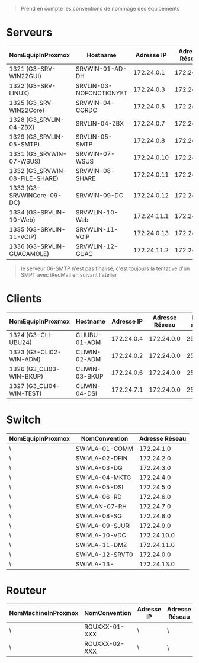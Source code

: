 > Prend en compte les conventions de nommage des équipements


# Serveurs

| NomEquipInProxmox     | Hostname            | Adresse IP   | Adresse Réseau | Masque de sous réseau | Vlan |
|---------------------------|---------------------|--------------|----------------|-------------|------|
| 1321 (G3-SRV-WIN22GUI)     | SRVWIN-01-AD-DH   | 172.24.0.1   | 172.24.0.0     | 255.255.255.0 | 12 |
| 1322 (G3-SRV-LINUX)       | SRVLIN-03-NOFONCTIONYET   | 172.24.0.3   | 172.24.0.0     | 255.255.255.0 | 12 |
| 1325 (G3_SRV-WIN22Core)   | SRVWIN-04-CORDC    | 172.24.0.5   | 172.24.0.0     | 255.255.255.0 | 12 |
| 1328 (G3_SRVLIN-04-ZBX)   | SRVLIN-04-ZBX  | 172.24.0.7   | 172.24.0.0  | 255.255.255.0 | 12 |
| 1329 (G3_SRVLIN-05-SMTP)   | SRVLIN-05-SMTP  | 172.24.0.8   | 172.24.0.0  | 255.255.255.0 | 12 |
| 1331 (G3_SRVWIN-07-WSUS)   | SRVWIN-07-WSUS  | 172.24.0.10   | 172.24.0.0  | 255.255.255.0 | 12 |
| 1332 (G3_SRVWIN-08-FILE-SHARE)   | SRVWIN-08-SHARE  | 172.24.0.11   | 172.24.0.0  | 255.255.255.0 | 12 |
| 1333 (G3-SRVWINCore-09-DC) | SRVWIN-09-DC  | 172.24.0.12   | 172.24.0.0  | 255.255.255.0 | 12 | 
| 1334 (G3-SRVLIN-10-Web) | SRVWLIN-10-Web  | 172.24.11.1   | 172.24.0.0  | 255.255.255.0 | 11|
| 1335 (G3-SRVLIN-11-VOIP) | SRVWLIN-11-VOIP  | 172.24.0.13   | 172.24.0.0  | 255.255.255.0 | 12 |
| 1336 (G3-SRVLIN-GUACAMOLE) | SRVWLIN-12-GUAC  | 172.24.11.2   | 172.24.0.0  | 255.255.255.0 | 11 |
> le serveur 06-SMTP n'est pas finalisé, c'est toujours la tentative d'un SMPT avec iRedMail en suivant l'atelier


# Clients

| NomEquipInProxmox     | Hostname            | Adresse IP   | Adresse Réseau | Masque de sous réseau | Vlan |
|---------------------------|---------------------|--------------|-------------|-------------|------|
| 1324 (G3-CLI-UBU24)       | CLIUBU-01-ADM  | 172.24.0.4   | 172.24.0.0  | 255.255.255.0 | 12 |
| 1323 (G3-CLI02-WIN-ADM)   | CLIWIN-02-ADM  | 172.24.0.2   | 172.24.0.0     | 255.255.255.0 | 12 |
| 1326 (G3_CLI03-WIN-BKUP)   | CLIWIN-03-BKUP   | 172.24.0.6   | 172.24.0.0     | 255.255.255.0 | 12 |
| 1327 (G3_CLI04-WIN-TEST)   | CLIWIN-04-DSI    | 172.24.7.1   | 172.24.0.0  | 255.255.255.0 | 7 |


# Switch

| NomEquipInProxmox | NomConvention     | Adresse Réseau     |
|-----------|---------------------------|---------------------|
| \ | SWIVLA-01-COMM            | 172.24.1.0          |
| \ | SWIVLA-02-DFIN            | 172.24.2.0          |
| \ | SWIVLA-03-DG              | 172.24.3.0          |
| \ | SWIVLA-04-MKTG            | 172.24.4.0          |
| \ | SWIVLA-05-DSI             | 172.24.5.0          |
| \ | SWIVLA-06-RD              | 172.24.6.0          |
| \ | SWIVLAN-07-RH             | 172.24.7.0          |
| \ | SWIVLA-08-SG              | 172.24.8.0          |
| \ | SWIVLA-09-SJURI           | 172.24.9.0          |
| \ | SWIVLA-10-VDC             | 172.24.10.0         |
| \ | SWIVLA-11-DMZ             | 172.24.11.0         |
| \ | SWIVLA-12-SRVT0           | 172.24.0.0         |
| \ | SWIVLA-13-                | 172.24.13.0         |

# Routeur

| NomMachineInProxmox   |NomConvention | Adresse IP   | Adresse Réseau     |
|----------------------|-------------|-------------|-------------|
| \ | ROUXXX-01-XXX            |\ |\ |
| \ | ROUXXX-02-XXX            |\ |\ |
